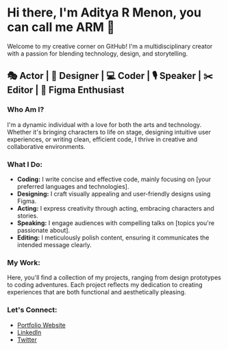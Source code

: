# Hi there, I'm Aditya R Menon, you can call me ARM 👋

Welcome to my creative corner on GitHub! I'm a multidisciplinary creator with a passion for blending technology, design, and storytelling.

## 🎭 Actor | 🎨 Designer | 💻 Coder | 🎙️ Speaker | ✂️ Editor | 📐 Figma Enthusiast

### Who Am I?
I'm a dynamic individual with a love for both the arts and technology. Whether it's bringing characters to life on stage, designing intuitive user experiences, or writing clean, efficient code, I thrive in creative and collaborative environments.

### What I Do:
- **Coding:** I write concise and effective code, mainly focusing on [your preferred languages and technologies].
- **Designing:** I craft visually appealing and user-friendly designs using Figma.
- **Acting:** I express creativity through acting, embracing characters and stories.
- **Speaking:** I engage audiences with compelling talks on [topics you're passionate about].
- **Editing:** I meticulously polish content, ensuring it communicates the intended message clearly.

### My Work:
Here, you'll find a collection of my projects, ranging from design prototypes to coding adventures. Each project reflects my dedication to creating experiences that are both functional and aesthetically pleasing.

### Let's Connect:
- [Portfolio Website](#) 
- [LinkedIn](#)
- [Twitter](#)
